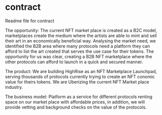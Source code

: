 # contract
Readme file for contract 

The opportunity: The current NFT market place is created as a B2C model, marketplaces create the medium where the artists are able to mint and sell their art in an economically beneficial way. Analysing the market need, we identified the B2B area where many protocols need a platform they can afford to list the art created that serves the use case for their tokens. The opportunity for us was clear, creating a B2B NFT marketplace where the other protocols can afford to launch in a quick and secured manner.

The product: We are building HighRise as an NFT Marketplace Launchpad, serving thousands of protocols currently trying to create an NFT conomic value for theirs tokens. We are Uberizing the current NFT Market place industry.

The business model: Platform as a service for different protocols renting space on our market place with affordable prices, in addition, we will provide vetting and background checks on the value of the protocols.
